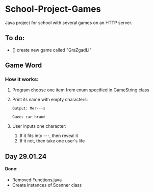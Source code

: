 # School-Project-Games
Java project for school with several games on an HTTP server.

## To do:
- [] create new game called "GraZgadLi"

## Game Word
### How it works:
1. Program choose one item from enum specified in GameString class
2. Print its name with empty characters:

    ```
    Output: Mer---s
    
    Guees car brand
    ```

3. User inputs one character:
   1. If it fits into \---,  then reveal it
   2. If it not, then take one user's life

## Day 29.01.24

#### Done:
- Removed Functions.java
- Create instances of Scanner class
